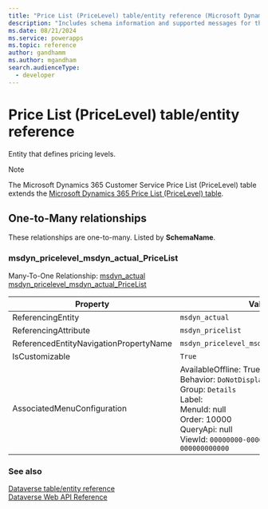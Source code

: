 ```yaml
---
title: "Price List (PriceLevel) table/entity reference (Microsoft Dynamics 365 Customer Service)"
description: "Includes schema information and supported messages for the Price List (PriceLevel) table/entity with Microsoft Dynamics 365 Customer Service."
ms.date: 08/21/2024
ms.service: powerapps
ms.topic: reference
author: gandhamm
ms.author: mgandham
search.audienceType: 
  - developer
---
```


# Price List (PriceLevel) table/entity reference

Entity that defines pricing levels.

> [!NOTE]
> The Microsoft Dynamics 365 Customer Service Price List (PriceLevel) table extends the [Microsoft Dynamics 365 Price List (PriceLevel) table](/dynamics365/developer/entities//pricelevel).




## One-to-Many relationships

These relationships are one-to-many. Listed by **SchemaName**.

### <a name="BKMK_msdyn_pricelevel_msdyn_actual_PriceList"></a> msdyn_pricelevel_msdyn_actual_PriceList

Many-To-One Relationship: [msdyn_actual msdyn_pricelevel_msdyn_actual_PriceList](msdyn_actual.md#BKMK_msdyn_pricelevel_msdyn_actual_PriceList)

|Property|Value|
|---|---|
|ReferencingEntity|`msdyn_actual`|
|ReferencingAttribute|`msdyn_pricelist`|
|ReferencedEntityNavigationPropertyName|`msdyn_pricelevel_msdyn_actual_PriceList`|
|IsCustomizable|`True`|
|AssociatedMenuConfiguration|AvailableOffline: True<br />Behavior: `DoNotDisplay`<br />Group: `Details`<br />Label: <br />MenuId: null<br />Order: 10000<br />QueryApi: null<br />ViewId: `00000000-0000-0000-0000-000000000000`|



### See also

[Dataverse table/entity reference](../about-entity-reference.md)  
[Dataverse Web API Reference](/power-apps/developer/data-platform/webapi/reference/about)   

